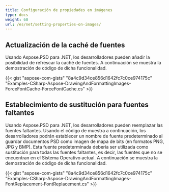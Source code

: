 ```yaml
---
title: Configuración de propiedades en imágenes
type: docs
weight: 60
url: /es/net/setting-properties-on-images/
---
```


## **Actualización de la caché de fuentes**
Usando Aspose.PSD para .NET, los desarrolladores pueden añadir la posibilidad de refrescar la caché de fuentes. A continuación se muestra la demostración de código de dicha funcionalidad.


{{< gist "aspose-com-gists" "8a4c9d34ce856d1642fc7c0ce974175c" "Examples-CSharp-Aspose-DrawingAndFormattingImages-ForceFontCache-ForceFontCache.cs" >}}
## **Establecimiento de sustitución para fuentes faltantes**
Usando Aspose.PSD para .NET, los desarrolladores pueden reemplazar las fuentes faltantes. Usando el código de muestra a continuación, los desarrolladores podrán establecer un nombre de fuente predeterminado al guardar documentos PSD como imagen de mapa de bits (en formatos PNG, JPG y BMP). Esta fuente predeterminada debería ser utilizada como sustitución para todas las fuentes faltantes, es decir, las fuentes que no se encuentran en el Sistema Operativo actual. A continuación se muestra la demostración de código de dicha funcionalidad.

{{< gist "aspose-com-gists" "8a4c9d34ce856d1642fc7c0ce974175c" "Examples-CSharp-Aspose-DrawingAndFormattingImages-FontReplacement-FontReplacement.cs" >}}
